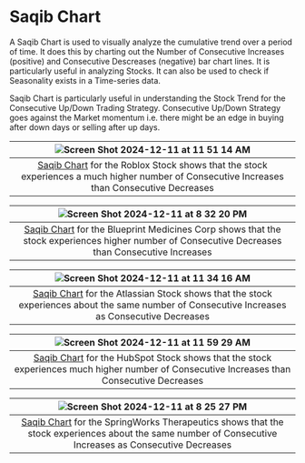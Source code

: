 # Saqib Chart
A Saqib Chart is used to visually analyze the cumulative trend over a period of time. It does this by charting out the Number of Consecutive Increases (positive) and Consecutive Descreases (negative) bar chart lines. It is particularly useful in analyzing Stocks. It can also be used to check if Seasonality exists in a Time-series data.

Saqib Chart is particularly useful in understanding the Stock Trend for the Consecutive Up/Down Trading Strategy. Consecutive Up/Down Strategy goes against the Market momentum i.e. there might be an edge in buying after down days or selling after up days.

|![Screen Shot 2024-12-11 at 11 51 14 AM](https://github.com/user-attachments/assets/77c580c6-703a-431f-8298-0ad750d78a79)|
|:--:|
|[Saqib Chart](saqib-chart.md) for the Roblox Stock shows that the stock experiences a much higher number of Consecutive Increases than Consecutive Decreases|

|![Screen Shot 2024-12-11 at 8 32 20 PM](https://github.com/user-attachments/assets/5074b127-abf0-425b-a11c-0ec0c0f38361)|
|:--:|
|[Saqib Chart](saqib-chart.md) for the Blueprint Medicines Corp shows that the stock experiences higher number of Consecutive Decreases than Consecutive Increases|


|![Screen Shot 2024-12-11 at 11 34 16 AM](https://github.com/user-attachments/assets/e68253c0-4400-491f-8ac2-c20ede8ec028)|
|:--:|
|[Saqib Chart](saqib-chart.md) for the Atlassian Stock shows that the stock experiences about the same number of Consecutive Increases as Consecutive Decreases|

|![Screen Shot 2024-12-11 at 11 59 29 AM](https://github.com/user-attachments/assets/2d7b3296-6fdd-4755-b9ab-994ae4bcbfdd)|
|:--:|
|[Saqib Chart](saqib-chart.md) for the HubSpot Stock shows that the stock experiences much higher number of Consecutive Increases than Consecutive Decreases|

|![Screen Shot 2024-12-11 at 8 25 27 PM](https://github.com/user-attachments/assets/8538d186-5ec3-4225-8ea6-aeb8705867a4)|
|:--:|
|[Saqib Chart](saqib-chart.md) for the SpringWorks Therapeutics shows that the stock experiences about the same number of Consecutive Increases as Consecutive Decreases|
